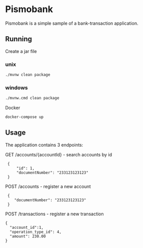 # Pismobank

Pismobank is a simple sample of a bank-transaction application.

## Running

Create a jar file

### unix
```bash
./mvnw clean package
```
### windows
```bash
./mvnw.cmd clean package
```
Docker
```bash
docker-compose up
```



## Usage
The application contains 3 endpoints:

GET /accounts/{accountId} - search accounts by id
 ```
  {
      "id": 1,
      "documentNumber": "233123123123"
  }
 ```

POST /accounts - register a new account
  ```
   {
      "documentNumber": "233123123123"
   }
  ```

POST /transactions - register a new transaction  
   ```
   {
     "account_id":1,
     "operation_type_id": 4,
     "amount": 230.00   
   }
  ```

